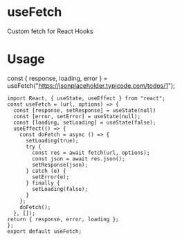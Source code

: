 # useFetch
Custom fetch for React Hooks

# Usage
const { response, loading, error } = useFetch("https://jsonplaceholder.typicode.com/todos/1");

```
import React, { useState, useEffect } from "react";
const useFetch = (url, options) => {
  const [response, setResponse] = useState(null)
  const [error, setError] = useState(null);
  const [loading, setLoading] = useState(false);
  useEffect(() => {
    const doFetch = async () => {
      setLoading(true);
      try {
        const res = await fetch(url, options);
        const json = await res.json();
        setResponse(json);
      } catch (e) {
        setError(e);
      } finally {
        setLoading(false);
      }
    };
    doFetch();
  }, []);
return { response, error, loading };
};
export default useFetch;

```
